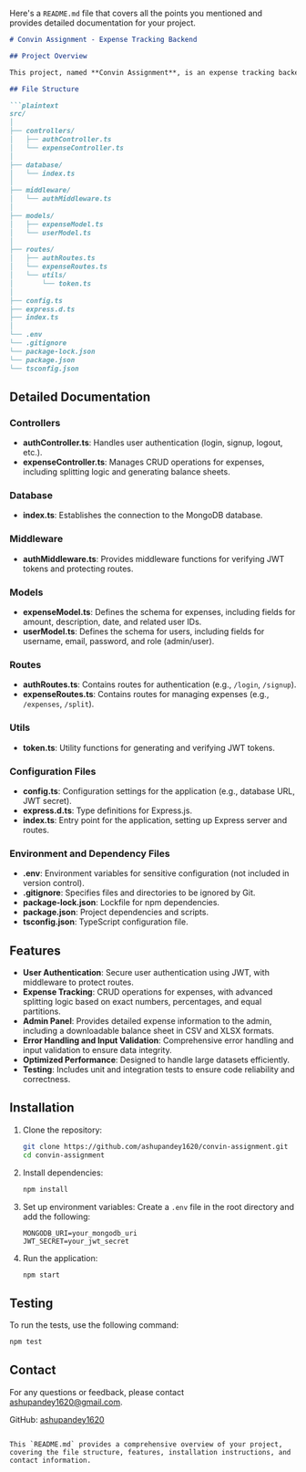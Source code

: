 Here's a `README.md` file that covers all the points you mentioned and provides detailed documentation for your project. 

```markdown
# Convin Assignment - Expense Tracking Backend

## Project Overview

This project, named **Convin Assignment**, is an expense tracking backend built with Express.js. It tracks expenses and splits them according to users in exact numbers, percentages, and equal partitions. The application creates a downloadable balance sheet in CSV and XLSX formats and provides all expense details to the admin. It features an admin panel, user authentication at every route, error handling, input validation, optimized performance for large datasets, and unit and integration testing. MongoDB is used as the database, and JWT is used for authentication.

## File Structure

```plaintext
src/
│
├── controllers/
│   ├── authController.ts
│   └── expenseController.ts
│
├── database/
│   └── index.ts
│
├── middleware/
│   └── authMiddleware.ts
│
├── models/
│   ├── expenseModel.ts
│   └── userModel.ts
│
├── routes/
│   ├── authRoutes.ts
│   └── expenseRoutes.ts
│   └── utils/
│       └── token.ts
│
├── config.ts
├── express.d.ts
├── index.ts
│
└── .env
└── .gitignore
└── package-lock.json
└── package.json
└── tsconfig.json
```

## Detailed Documentation

### Controllers

- **authController.ts**: Handles user authentication (login, signup, logout, etc.).
- **expenseController.ts**: Manages CRUD operations for expenses, including splitting logic and generating balance sheets.

### Database

- **index.ts**: Establishes the connection to the MongoDB database.

### Middleware

- **authMiddleware.ts**: Provides middleware functions for verifying JWT tokens and protecting routes.

### Models

- **expenseModel.ts**: Defines the schema for expenses, including fields for amount, description, date, and related user IDs.
- **userModel.ts**: Defines the schema for users, including fields for username, email, password, and role (admin/user).

### Routes

- **authRoutes.ts**: Contains routes for authentication (e.g., `/login`, `/signup`).
- **expenseRoutes.ts**: Contains routes for managing expenses (e.g., `/expenses`, `/split`).

### Utils

- **token.ts**: Utility functions for generating and verifying JWT tokens.

### Configuration Files

- **config.ts**: Configuration settings for the application (e.g., database URL, JWT secret).
- **express.d.ts**: Type definitions for Express.js.
- **index.ts**: Entry point for the application, setting up Express server and routes.

### Environment and Dependency Files

- **.env**: Environment variables for sensitive configuration (not included in version control).
- **.gitignore**: Specifies files and directories to be ignored by Git.
- **package-lock.json**: Lockfile for npm dependencies.
- **package.json**: Project dependencies and scripts.
- **tsconfig.json**: TypeScript configuration file.

## Features

- **User Authentication**: Secure user authentication using JWT, with middleware to protect routes.
- **Expense Tracking**: CRUD operations for expenses, with advanced splitting logic based on exact numbers, percentages, and equal partitions.
- **Admin Panel**: Provides detailed expense information to the admin, including a downloadable balance sheet in CSV and XLSX formats.
- **Error Handling and Input Validation**: Comprehensive error handling and input validation to ensure data integrity.
- **Optimized Performance**: Designed to handle large datasets efficiently.
- **Testing**: Includes unit and integration tests to ensure code reliability and correctness.

## Installation

1. Clone the repository:
    ```bash
    git clone https://github.com/ashupandey1620/convin-assignment.git
    cd convin-assignment
    ```

2. Install dependencies:
    ```bash
    npm install
    ```

3. Set up environment variables:
    Create a `.env` file in the root directory and add the following:
    ```plaintext
    MONGODB_URI=your_mongodb_uri
    JWT_SECRET=your_jwt_secret
    ```

4. Run the application:
    ```bash
    npm start
    ```

## Testing

To run the tests, use the following command:
```bash
npm test
```

## Contact

For any questions or feedback, please contact [ashupandey1620@gmail.com](mailto:ashupandey1620@gmail.com).

GitHub: [ashupandey1620](https://github.com/ashupandey1620)
```

This `README.md` provides a comprehensive overview of your project, covering the file structure, features, installation instructions, and contact information.

